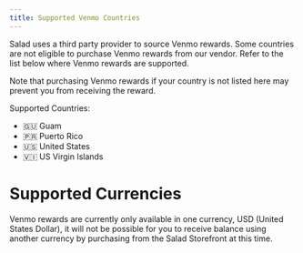 ```yaml
---
title: Supported Venmo Countries
---
```


Salad uses a third party provider to source Venmo rewards. Some countries are not eligible to purchase Venmo rewards
from our vendor. Refer to the list below where Venmo rewards are supported.

Note that purchasing Venmo rewards if your country is not listed here may prevent you from receiving the reward.

Supported Countries:

- 🇬🇺 Guam
- 🇵🇷 Puerto Rico
- 🇺🇸 United States
- 🇻🇮 US Virgin Islands

# Supported Currencies

Venmo rewards are currently only available in one currency, USD (United States Dollar), it will not be possible for you
to receive balance using another currency by purchasing from the Salad Storefront at this time.
